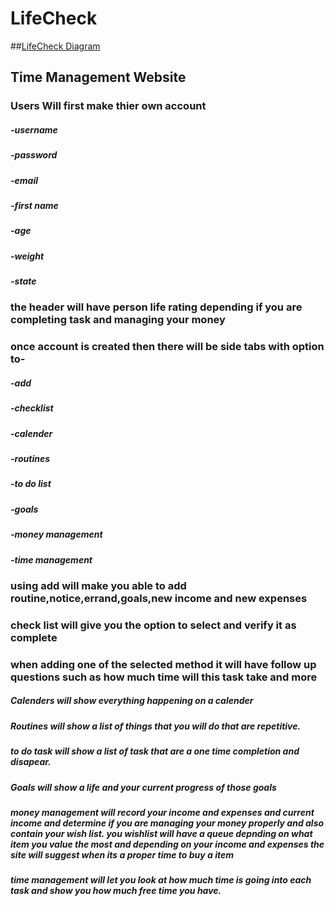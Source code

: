 # LifeCheck
##[LifeCheck Diagram](https://github.com/InkTheGreat/LifeCheck/blob/master/LifeCheck%20Diagram.PNG)
## Time Management Website
### Users Will first make thier own account
##### -username
##### -password
##### -email
##### -first name
##### -age
##### -weight
##### -state
### the header will have person life rating depending if you are completing task and managing your money
### once account is created then there will be side tabs with option to-
##### -add
##### -checklist
##### -calender
##### -routines
##### -to do list
##### -goals
##### -money management
##### -time management

### using add will make you able to add routine,notice,errand,goals,new income and new expenses
### check list will give you the option to select and verify it as complete
### when adding one of the selected method it will have follow up questions such as how much time will this task take and more

##### Calenders will show everything happening on a calender

##### Routines will show a list of things that you will do that are repetitive.

##### to do task will show a list of task that are a one time completion and disapear.

##### Goals will show a life and your current progress of those goals

##### money management will record your income and expenses and current income and determine if you are managing your money properly and also contain your wish list. you wishlist will have a queue depnding on what item you value the most and depending on your income and expenses the site will suggest when its a proper time to buy a item

##### time management will let you look at how much time is going into each task and show you how much free time you have.

